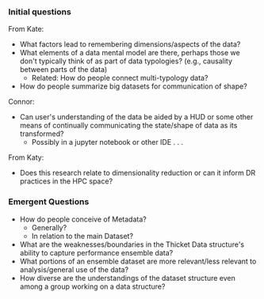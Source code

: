 
### Initial questions

From Kate:
-   What factors lead to remembering dimensions/aspects of the data?
-   What elements of a data mental model are there, perhaps those we don't typically think of as part of data typologies? (e.g., causality between parts of the data)
	-   Related: How do people connect multi-typology data?
-   How do people summarize big datasets for communication of shape?

Connor:
-  Can user's understanding of the data be aided by a HUD or some other means of continually communicating the state/shape of data as its transformed?
	- Possibly in a jupyter notebook or other IDE . . .

From Katy:
-  Does this research relate to dimensionality reduction or can it inform DR practices in the HPC space?

### Emergent Questions

- How do people conceive of Metadata?
	- Generally?
	- In relation to the main Dataset?
- What are the weaknesses/boundaries in the Thicket Data structure's ability to capture performance ensemble data?
- What portions of an ensemble dataset are more relevant/less relevant to analysis/general use of the data?
- How diverse are the understandings of the dataset structure even among a group working on a data structure?
